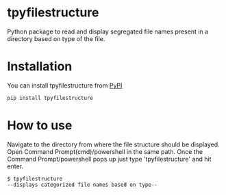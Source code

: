 # tpyfilestructure

Python package to read and display segregated file names present in a directory based on type of the file. 

# Installation

You can install tpyfilestructure from [PyPI](https://pypi.org/project/tpyfilestructure/)
```python
pip install tpyfilestructure
```

# How to use
Navigate to the directory from where the file structure should be displayed. Open Command Prompt(cmd)/powershell in the same path. Once the Command Prompt/powershell pops up just type 'tpyfilestructure' and hit enter. 

    $ tpyfilestructure
    --displays categorized file names based on type--

